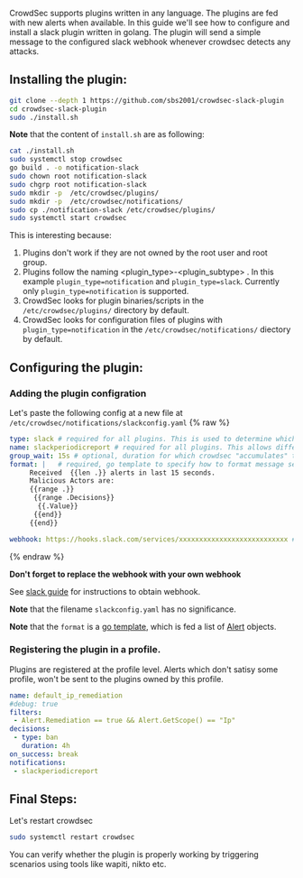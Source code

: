CrowdSec supports plugins written in any language. The plugins are fed with new alerts when available. In this guide we'll see how to configure and install a slack plugin written in golang. The plugin will send a simple message to the configured slack webhook whenever crowdsec detects any attacks. 

## Installing the plugin:

```bash
git clone --depth 1 https://github.com/sbs2001/crowdsec-slack-plugin
cd crowdsec-slack-plugin
sudo ./install.sh
```

**Note** that the content of `install.sh` are as following: 

```bash
cat ./install.sh
sudo systemctl stop crowdsec
go build . -o notification-slack
sudo chown root notification-slack
sudo chgrp root notification-slack
sudo mkdir -p  /etc/crowdsec/plugins/
sudo mkdir -p  /etc/crowdsec/notifications/
sudo cp ./notification-slack /etc/crowdsec/plugins/
sudo systemctl start crowdsec
```

This is interesting because:

1. Plugins don't work if they are not owned by the root user and root group.
2. Plugins follow the naming <plugin_type>-<plugin_subtype> . In this example `plugin_type=notification` and  `plugin_type=slack`. Currently only `plugin_type=notification` is supported. 
3. CrowdSec looks for plugin binaries/scripts in the `/etc/crowdsec/plugins/` directory by default. 
4. CrowdSec looks for configuration files of plugins with  `plugin_type=notification` in the  `/etc/crowdsec/notifications/` diectory by default. 

## Configuring the plugin: 

### Adding the plugin configration 

Let's paste the following config at a new file at `/etc/crowdsec/notifications/slackconfig.yaml` 
{% raw %}
```yaml
type: slack # required for all plugins. This is used to determine which binary/script  to feed this config.
name: slackperiodicreport # required for all plugins. This allows different configs for same script/binary. 
group_wait: 15s # optional, duration for which crowdsec "accumulates" the alerts before dispatching them to this plugin
format: |   # required, go template to specify how to format message sent to the plugin. 
     Received  {{len .}} alerts in last 15 seconds.
     Malicious Actors are: 
     {{range .}}
      {{range .Decisions}}
       {{.Value}}
      {{end}}
     {{end}}

webhook: https://hooks.slack.com/services/xxxxxxxxxxxxxxxxxxxxxxxxxxx # Replace this with your actiual webhook url. This is slack plugin specific config.

```
{% endraw %}

**Don't forget to replace the webhook with your own webhook**

See [slack guide](https://slack.com/intl/en-in/help/articles/115005265063-Incoming-webhooks-for-Slack) for instructions to obtain webhook.

**Note**  that the filename `slackconfig.yaml` has no significance. 

**Note** that the `format` is a [go template](https://pkg.go.dev/text/template), which is fed a list of [Alert](https://pkg.go.dev/github.com/crowdsecurity/crowdsec@v1.1.1/pkg/models#Alert) objects.

### Registering the plugin in a profile.

Plugins are registered at the profile level. Alerts which don't satisy some profile, won't be sent to the plugins owned by this profile.

```yaml
name: default_ip_remediation
#debug: true
filters:
 - Alert.Remediation == true && Alert.GetScope() == "Ip"
decisions:
 - type: ban
   duration: 4h
on_success: break
notifications:
 - slackperiodicreport
```

## Final Steps:

Let's restart crowdsec

```bash
sudo systemctl restart crowdsec
```

You can verify whether the plugin is properly working by triggering scenarios using tools like wapiti, nikto etc. 